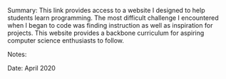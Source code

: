Summary: This link provides access to a website I designed to help students learn programming. The most difficult challenge I encountered when I began to code was finding instruction as well as inspiration for projects. This website provides a backbone curriculum for aspiring computer science enthusiasts to follow.

Notes: 

Date: April 2020
